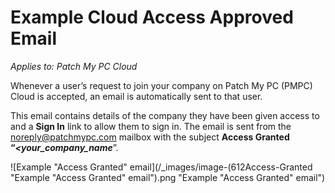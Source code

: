 # Example Cloud Access Approved Email

_Applies to: Patch My PC Cloud_

Whenever a user’s request to join your company on Patch My PC (PMPC) Cloud is accepted, an email is automatically sent to that user.

This email contains details of the company they have been given access to and a **Sign In** link to allow them to sign in. The email is sent from the [noreply@patchmypc.com](mailto:noreply@patchmypc.com) mailbox with the subject **Access Granted “**_**\<your\_company\_name**_”.

![Example "Access Granted" email](/_images/image-(612Access-Granted "Example \"Access Granted\" email").png "Example &#x22;Access Granted&#x22; email")